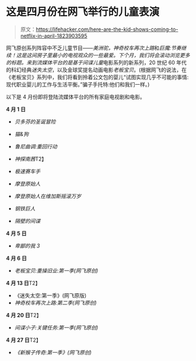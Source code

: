 # 这是四月份在网飞举行的儿童表演

> 原文：<https://lifehacker.com/here-are-the-kid-shows-coming-to-netflix-in-april-1823903595>

网飞原创系列阵容中不乏儿童节目——*美洲驼，神奇校车再次上路*和*巨魔:节奏继续！*这是这间房子里最小的电视观众的一些最爱。下个月，我们将会滚动浏览更多的标题。来到流媒体平台的是基于*间谍儿童*电影系列的新系列，20 世纪 60 年代的科幻经典*迷失太空*，以及金球奖提名动画电影*老板宝贝*。(根据网飞的说法，在《老板宝贝》系列中，我们将看到拎着公文包的婴儿“试图实现几乎不可能的事情:现代职业婴儿的工作与生活平衡。”骗子手托特:他们和我们一样。)



以下是 4 月份即将登陆流媒体平台的所有家庭电视剧和电影。

**4 月 1 日**

*   *贝多芬的圣诞冒险*

*   *猫&狗*

*   *鲁尼曲调:重回行动*

*   *神探南茜*T2】
*   *极速赛车手*

*   *摩登原始人*

*   *摩登原始人在维加斯摇滚万岁*

*   *钢铁巨人*

*   *隔壁的间谍*

**4 月 5 日**

*   *卑鄙的我 3*

**4 月 6 日**

*   *老板宝贝:重操旧业:第一季(网飞原创)*

**4 月 13 日**T2】

*   《迷失太空:第一季》(网飞原版)
*   *神奇校车再次上路:第二季(网飞原创)*

**4 月 20 日**T2】

*   *间谍小子:关键任务:第一季(网飞原创)*

**4 月 27 日**T2】

*   *《新猴子传奇:第一季》(网飞原创)*